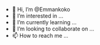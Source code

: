 - 👋 Hi, I’m @Emmankoko
- 👀 I’m interested in ...
- 🌱 I’m currently learning ...
- 💞️ I’m looking to collaborate on ...
- 📫 How to reach me ...

<!---
Emmankoko/Emmankoko is a ✨ special ✨ repository because its `README.md` (this file) appears on your GitHub profile.
You can click the Preview link to take a look at your changes.
--->
